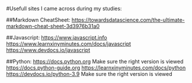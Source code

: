 #Usefull sites I came across during my studies:

##Markdown CheatSheet:
https://towardsdatascience.com/the-ultimate-markdown-cheat-sheet-3d3976b31a0

##Javascript:
https://www.javascript.info
https://www.learnxinyminutes.com/docs/javascript
https://www.devdocs.io/javascript

##Python:
https://docs.python.org Make sure the right version is viewed
https://docs.python-guide.org
https://learnxinyminutes.com/docs/python
https://devdocs.io/python-3.9 Make sure the right version is viewed

